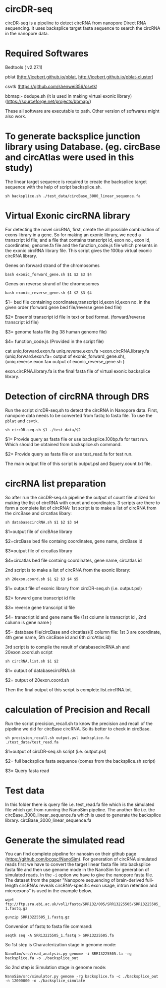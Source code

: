 # circDR-seq
circDR-seq is a pipeline to detect circRNA from nanopore Direct RNA sequencing. It uses backsplice target fasta sequence to search the circRNA in the nanopore data.

# Required Softwares
Bedtools ( v2.27.1)

pblat (http://icebert.github.io/pblat, http://icebert.github.io/pblat-cluster)

csvtk (https://github.com/shenwei356/csvtk)

bbmap:- dedupe.sh (it is used in making virtual exonic library)(https://sourceforge.net/projects/bbmap/)

These all software are executable to path. Other version of softwares might also work.

# To generate backsplice junction library using Database. (eg. circBase and circAtlas were used in this study)
The linear target sequence is required to create the backsplice target sequence with the help of script backsplice.sh. 

`sh backsplice.sh ./test_data/circBase_3000_linear_sequence.fa`

# Virtual Exonic circRNA library
For detecting the novel circRNA, first, create the all possible combination of exons library in a gene. So for making an exonic library, we need a transcript id file; and a file that contains transcript id, exon no., exon id, coordinates; genome.fa file and the function_code.js file which presents in the exonic circRNA library file.
This script gives the 100bp virtual exonic circRNA library.

Genes on forward strand of the chromosomes

`bash exonic_forward_gene.sh $1 $2 $3 $4`

Genes on reverse strand of the chromosomes

`bash exonic_reverse_gene.sh $1 $2 $3 $4`

$1= bed file containing coordinates,transcript id,exon id,exon no. in the given order (forward gene bed file/reverse gene bed file)

$2= Ensembl transcript id file in text or bed format. (forward/reverse transcript id file)

$3= genome fasta file (hg 38 human genome file)

$4= function_code.js (Provided in the script file)

cat uniq.forward.exon.fa uniq.reverse.exon.fa >exon.circRNA.library.fa (uniq.forward.exon.fa= output of exonic_forward_gene.sh), (uniq.reverse.exon.fa= output of exonic_reverse_gene.sh )

exon.circRNA.library.fa is the final fasta file of virtual exonic backsplice library. 

# Detection of circRNA through DRS
Run the script circDR-seq.sh to detect the circRNA in Nanopore data. First, nanopore data needs to be converted from fastq to fasta file. To use the `pblat` and `csvtk`.

`sh circDR-seq.sh $1 ./test_data/$2`

$1= Provide query as fasta file or use backsplice.100bp.fa for test run. Which should be obtained from backsplice.sh command.

$2= Provide query as fasta file or use test_read.fa for test run.

The main output file of this script is output.psl and $query.count.txt file.

# circRNA list preparation
So after run the circDR-seq.sh pipeline the output of count file utilized for making the list of circRNA with count and coordinates. 3 scripts are there to form a complete list of circRNA:
1st script is to make a list of circRNA from the circBase and circatlas libary:

`sh databasecircRNA.sh $1 $2 $3 $4`

$1=output file of circBAse library 

$2=circBase bed file containg coordinates, gene name, circBase id 

$3=output file of circatlas library 

$4=circatlas bed file containg coordinates, gene name, circatlas id

2nd script is to make a list of circRNA from the exonic library:

`sh 20exon.coord.sh $1 $2 $3 $4 $5`

$1= output file of exonic library from circDR-seq.sh (i.e. output.psl)

$2= forward gene transcript id file

$3= reverse gene transcript id file

$4= transcript id and gene name file (1st column is transcript id , 2nd column is gene name )

$5= database file(circBase and circatlas)(6 column file: 1st 3 are coordinate, 4th gene name, 5th circBase id and 6th circAtlas id)

3rd script is to compile the result of databasecircRNA.sh and 20exon.coord.sh script 

`sh circRNA.list.sh $1 $2`

$1= output of databasecircRNA.sh

$2= output of 20exon.coord.sh

Then the final output of this script is complete.list.circRNA.txt.

# calculation of Precision and Recall
Run the script precision_recall.sh to know the precision and recall of the pipeline we did for circBase circRNA. So its better to check in circBase.

`sh precision_recall.sh output.psl backsplice.fa ./test_data/test_read.fa`

$1=output of circDR-seq.sh script (i.e. output.psl)

$2= full backsplice fasta sequence (comes from the backsplice.sh script)

$3= Query fasta read

# Test data
In this folder there is query file i.e. test_read.fa file which is the simulated file which get from running the NanoSim pipeline. The another file i.e. the circBase_3000_linear_sequence.fa which is used to generate the backsplice library. circBase_3000_linear_sequence.fa

# Generate the simulated read
You can find complete pipeline for nanosim on their github page (https://github.com/bcgsc/NanoSim). For generation of circRNA simulated reads first we have to convert the target linear fasta file into backsplice fasta file and then use genome mode in the NanoSim for generation of simulated reads. In the `-i` option we have to give the nanopore fasta file. The dataset from the paper "Nanopore sequencing of brain-derived full-length circRNAs reveals circRNA-specific exon usage, intron retention and microexons" is used in the example below.

`wget ftp://ftp.sra.ebi.ac.uk/vol1/fastq/SRR132/005/SRR13225505/SRR13225505_1.fastq.gz`

`gunzip SRR13225505_1.fastq.gz`

Conversion of fastq to fasta file command:

`seqtk seq -A SRR13225505_1.fastq > SRR13225505.fa` 

So 1st step is Characterization stage in genome mode:

`NanoSim/src/read_analysis.py genome -i SRR13225505.fa -rg backsplice.fa -o ./backsplice_out`

So 2nd step is Simulation stage in genome mode:

`NanoSim/src/simulator.py genome -rg backsplice.fa -c ./backsplice_out -n 12000000 -o ./backsplice_simulate`
